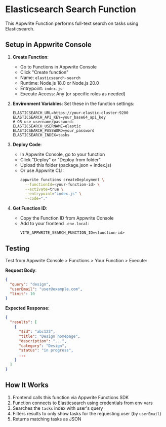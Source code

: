 # Elasticsearch Search Function

This Appwrite Function performs full-text search on tasks using Elasticsearch.

## Setup in Appwrite Console

1. **Create Function**:
   - Go to Functions in Appwrite Console
   - Click "Create function"
   - Name: `elasticsearch-search`
   - Runtime: Node.js 18.0 or Node.js 20.0
   - Entrypoint: `index.js`
   - Execute Access: Any (or specific roles as needed)

2. **Environment Variables**:
   Set these in the function settings:
   ```
   ELASTICSEARCH_URL=https://your-elastic-cluster:9200
   ELASTICSEARCH_API_KEY=your_base64_api_key
   # OR use username/password:
   ELASTICSEARCH_USERNAME=elastic
   ELASTICSEARCH_PASSWORD=your_password
   ELASTICSEARCH_INDEX=tasks
   ```

3. **Deploy Code**:
   - In Appwrite Console, go to your function
   - Click "Deploy" or "Deploy from folder"
   - Upload this folder (package.json + index.js)
   - Or use Appwrite CLI:
     ```bash
     appwrite functions createDeployment \
       --functionId=<your-function-id> \
       --activate=true \
       --entrypoint="index.js" \
       --code="."
     ```

4. **Get Function ID**:
   - Copy the Function ID from Appwrite Console
   - Add to your frontend `.env.local`:
     ```
     VITE_APPWRITE_SEARCH_FUNCTION_ID=<function-id>
     ```

## Testing

Test from Appwrite Console > Functions > Your Function > Execute:

**Request Body**:
```json
{
  "query": "design",
  "userEmail": "user@example.com",
  "limit": 10
}
```

**Expected Response**:
```json
{
  "results": [
    {
      "$id": "abc123",
      "title": "Design homepage",
      "description": "...",
      "category": "Design",
      "status": "in progress",
      ...
    }
  ]
}
```

## How It Works

1. Frontend calls this function via Appwrite Functions SDK
2. Function connects to Elasticsearch using credentials from env vars
3. Searches the `tasks` index with user's query
4. Filters results to only show tasks for the requesting user (by `userEmail`)
5. Returns matching tasks as JSON
